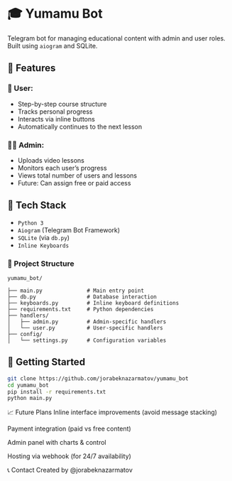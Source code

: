 # 🎓 Yumamu Bot

Telegram bot for managing educational content with admin and user roles. Built using `aiogram` and SQLite.

## 🔧 Features

### 👤 User:
- Step-by-step course structure
- Tracks personal progress
- Interacts via inline buttons
- Automatically continues to the next lesson

### 👨‍🏫 Admin:
- Uploads video lessons
- Monitors each user’s progress
- Views total number of users and lessons
- Future: Can assign free or paid access

## 🧠 Tech Stack
- `Python 3`
- `Aiogram` (Telegram Bot Framework)
- `SQLite` (via `db.py`)
- `Inline Keyboards`

### 📂 Project Structure

```text
yumamu_bot/

├── main.py              # Main entry point
├── db.py                # Database interaction
├── keyboards.py         # Inline keyboard definitions
├── requirements.txt     # Python dependencies
├── handlers/
│   ├── admin.py         # Admin-specific handlers
│   └── user.py          # User-specific handlers
├── config/
│   └── settings.py      # Configuration variables
```

## 🚀 Getting Started

```bash
git clone https://github.com/jorabeknazarmatov/yumamu_bot
cd yumamu_bot
pip install -r requirements.txt
python main.py
```

📈 Future Plans
Inline interface improvements (avoid message stacking)

Payment integration (paid vs free content)

Admin panel with charts & control

Hosting via webhook (for 24/7 availability)

📞 Contact
Created by @jorabeknazarmatov
